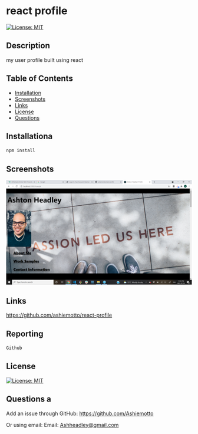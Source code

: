 # react profile

  
[![License: MIT](https://img.shields.io/badge/License-MIT-blue.svg)](https://opensource.org/licenses/mit)
  
## Description
my user profile built using react
  
## Table of Contents
- [Installation](#installation)
- [Screenshots](#screenshots)
- [Links](#links)
- [License](#license)
- [Questions](#questions)
  
## Installationa
```md
npm install
```
    
## Screenshots
![picture of website](./images/home.png)

## Links
https://github.com/ashiemotto/react-profile
  
## Reporting
```md
Github
```
## License
[![License: MIT](https://img.shields.io/badge/License-MIT-blue.svg)](https://opensource.org/licenses/mit)
  
## Questions a
Add an issue through GitHub:
 https://github.com/Ashiemotto
  
Or using email:
Email: Ashheadley@gmail.com


